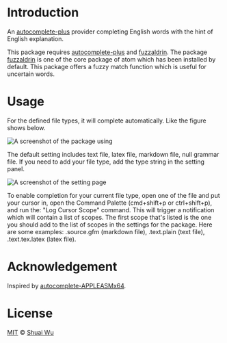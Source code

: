 
# Introduction
An [autocomplete-plus](https://github.com/atom/autocomplete-plus) provider completing English words with the hint of English explanation.

This package requires [autocomplete-plus](https://github.com/atom/autocomplete-plus) and [fuzzaldrin](https://github.com/atom/fuzzaldrin).
The package [fuzzaldrin](https://github.com/atom/fuzzaldrin) is one of the core package of atom which has been installed by default. This package offers a fuzzy match function which is useful for uncertain words.

# Usage
For the defined file types, it will complete automatically. Like the figure shows below.

![A screenshot of the package using](https://raw.githubusercontent.com/wushuaibuaa/autocomplete-en-en/master/complete-en-en-demo.gif)

 The default setting includes text file, latex file, markdown file, null grammar file. If you need to add your file type, add the type string in the setting panel.


![A screenshot of the setting page](https://raw.githubusercontent.com/wushuaibuaa/autocomplete-en-en/master/setting.png)

To enable completion for your current file type, open one of the file and put your cursor in, open the Command Palette (cmd+shift+p or ctrl+shift+p), and run the: "Log Cursor Scope" command. This will trigger a notification which will contain a list of scopes. The first scope that's listed is the one you should add to the list of scopes in the settings for the package. Here are some examples: .source.gfm (markdown file), .text.plain (text file), .text.tex.latex (latex file).

# Acknowledgement
Inspired by [autocomplete-APPLEASMx64](https://github.com/OrionNebula/autocomplete-APPLEASMx64).

# License
[MIT](hhttps://github.com/wushuaibuaa/autocomplete-en-en/blob/master/LICENSE.md) © [Shuai Wu](https://github.com/wushuaibuaa)

